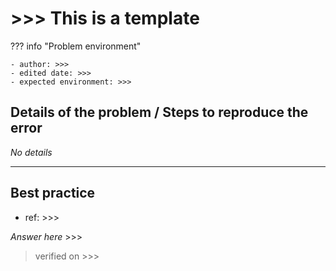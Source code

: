 # >>> This is a template

??? info "Problem environment"

    - author: >>>
    - edited date: >>>
    - expected environment: >>>

## Details of the problem / Steps to reproduce the error

_No details_

---

## Best practice

- ref: >>>

_Answer here_ >>>

> verified on >>>
